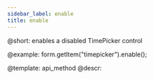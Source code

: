 ```yaml
---
sidebar_label: enable
title: enable
---          
```


@short: enables a disabled TimePicker control





@example:
form.getItem("timepicker").enable();


@template: api_method
@descr:


